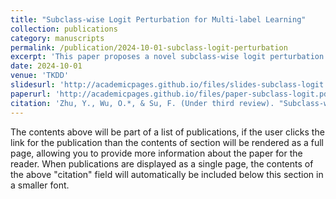```yaml
---
title: "Subclass-wise Logit Perturbation for Multi-label Learning"
collection: publications
category: manuscripts
permalink: /publication/2024-10-01-subclass-logit-perturbation
excerpt: 'This paper proposes a novel subclass-wise logit perturbation method for multi-label learning.'
date: 2024-10-01
venue: 'TKDD'
slidesurl: 'http://academicpages.github.io/files/slides-subclass-logit.pdf'
paperurl: 'http://academicpages.github.io/files/paper-subclass-logit.pdf'
citation: 'Zhu, Y., Wu, O.*, & Su, F. (Under third review). "Subclass-wise Logit Perturbation for Multi-label Learning." ACM Transactions on Knowledge Discovery from Data.'
---
```


The contents above will be part of a list of publications, if the user clicks the link for the publication than the contents of section will be rendered as a full page, allowing you to provide more information about the paper for the reader. When publications are displayed as a single page, the contents of the above "citation" field will automatically be included below this section in a smaller font.
